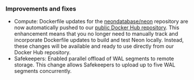 ### Improvements and fixes

- Compute: Dockerfile updates for the [neondatabase/neon](https://github.com/neondatabase/neon) repository are now automatically pushed to our [public Docker Hub repository](https://hub.docker.com/u/neondatabase). This enhancement means that you no longer need to manually track and incorporate Dockerfile updates to build and test Neon locally. Instead, these changes will be available and ready to use directly from our Docker Hub repository.
- Safekeepers: Enabled parallel offload of WAL segments to remote storage. This change allows Safekeepers to upload up to five WAL segments concurrently.
